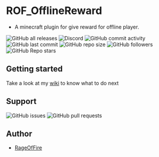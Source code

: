 # ROF_OfflineReward

* A minecraft plugin for give reward for offline player.

![GitHub all releases](https://img.shields.io/github/downloads/RageOfFire/ROF_OfflineReward/total)
![Discord](https://img.shields.io/discord/752171524919918672)
![GitHub commit activity](https://img.shields.io/github/commit-activity/m/RageOfFire/ROF_OfflineReward)
![GitHub last commit](https://img.shields.io/github/last-commit/RageOfFire/ROF_OfflineReward)
![GitHub repo size](https://img.shields.io/github/repo-size/RageOfFire/ROF_OfflineReward)
![GitHub followers](https://img.shields.io/github/followers/RageOfFire)
![GitHub Repo stars](https://img.shields.io/github/stars/RageOfFire/ROF_OfflineReward)

## Getting started

Take a look at my [wiki](https://github.com/RageOfFire/ROF_OfflineReward/wiki) to know what to do next

## Support

![GitHub issues](https://img.shields.io/github/issues/RageOfFire/ROF_OfflineReward)
![GitHub pull requests](https://img.shields.io/github/issues-pr/RageOfFire/ROF_OfflineReward)

## Author

* [RageOfFire](https://github.com/RageOfFire)
